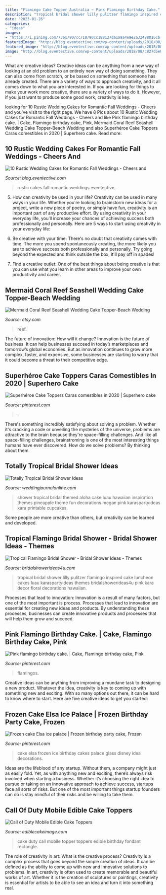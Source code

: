 ```yaml
---
title: "Flamingo Cake Topper Australia ~ Pink Flamingo Birthday Cake."
description: "Tropical bridal shower lilly pulitzer flamingo inspired cake luncheon cakes luau karaspartyideas themes bridalshowerideas4u pink kara decor floral decorations hawaiian"
date: "2023-01-26"
categories:
- "ideas"
images:
- "https://i.pinimg.com/736x/90/cc/18/90cc189137da1a9a4e9e2a32488816cb--cake-elsa-elsa-cake-ideas.jpg"
featuredImage: "http://blog.eventective.com/wp-content/uploads/2018/08/c827d5e031e8c484090480ad821604b4.jpg"
featured_image: "http://blog.eventective.com/wp-content/uploads/2018/08/c827d5e031e8c484090480ad821604b4.jpg"
image: "http://blog.eventective.com/wp-content/uploads/2018/08/c827d5e031e8c484090480ad821604b4.jpg"
---
```



What are creative ideas?
Creative ideas can be anything from a new way of looking at an old problem to an entirely new way of doing something. They can also come from scratch, or be based on something that someone has already created. There are a variety of ways to approach creativity, and it all comes down to what you are interested in. If you are looking for things to make your work more creative, there are a variety of ways to do it. However, if you just want to produce some good work, creativity is key.

	

		
looking for 10 Rustic Wedding Cakes for Romantic Fall Weddings - Cheers and you've visit to the right page. We have 8 Pics about 10 Rustic Wedding Cakes for Romantic Fall Weddings - Cheers and like Pink flamingo birthday cake. | Cake, Flamingo birthday cake, Pink, Mermaid Coral Reef Seashell Wedding Cake Topper-Beach Wedding and also Superhéroe Cake Toppers Caras comestibles in 2020 | Superhero cake. Read more:
		
    
## 10 Rustic Wedding Cakes For Romantic Fall Weddings - Cheers And

<img loading=lazy src="http://blog.eventective.com/wp-content/uploads/2018/08/c827d5e031e8c484090480ad821604b4.jpg" onerror="this.onerror=null;this.src='https://tse2.mm.bing.net/th?id=OIP.S--BCpbod_4LXnsZL9Tw3AHaLH&amp;pid=15.1';" alt="10 Rustic Wedding Cakes for Romantic Fall Weddings - Cheers and">

_Source: blog.eventective.com_

>rustic cakes fall romantic weddings eventective. 

	

5. How can creativity be used in your life?
Creativity can be used in many ways in your life. Whether you're looking to brainstorm new ideas for a project, write a new piece of poetry, or simply have fun, creativity is an important part of any productive effort. By using creativity in your everyday life, you'll increase your chances of achieving success both professionally and personally. Here are 5 ways to start using creativity in your everyday life:
1. Be creative with your time: There's no doubt that creativity comes with time. The more you spend spontaneously creating, the more likely you are to achieve success both professionally and personally. Try going beyond the expected and think outside the box; it'll pay off in spades!

2. Find a creative outlet: One of the best things about being creative is that you can use what you learn in other areas to improve your own productivity and career.

    
## Mermaid Coral Reef Seashell Wedding Cake Topper-Beach Wedding

<img loading=lazy src="https://img1.etsystatic.com/021/0/6729457/il_fullxfull.473656361_msop.jpg" onerror="this.onerror=null;this.src='https://tse3.mm.bing.net/th?id=OIP.f7N3dJ4c_8Fpot36kpdrNQHaHP&amp;pid=15.1';" alt="Mermaid Coral Reef Seashell Wedding Cake Topper-Beach Wedding">

_Source: etsy.com_

>reef. 

	

The future of innovation: How will it change?
Innovation is the future of business. It can help businesses succeed in today’s marketplaces and tomorrow’s global economies. But as innovation continues to grow more complex, faster, and expensive, some businesses are starting to worry that it could become a threat to their competitive edge.

    
## Superhéroe Cake Toppers Caras Comestibles In 2020 | Superhero Cake

<img loading=lazy src="https://i.pinimg.com/736x/41/1e/4d/411e4d865664cb8e88e716bb5dd035ee.jpg" onerror="this.onerror=null;this.src='https://tse2.mm.bing.net/th?id=OIP.x6meb9niKldmdrWAhKaq9QHaJ3&amp;pid=15.1';" alt="Superhéroe Cake Toppers Caras comestibles in 2020 | Superhero cake">

_Source: pinterest.com_

>. 

	

There's something incredibly satisfying about solving a problem. Whether it's cracking a code or unveiling the mysteries of the universe, problems are attractive to the brain because they're space-filling challenges. And like all space-filling challenges, brainstroming is one of the most interesting things humans have ever discovered. How do we solve problems? By thinking about them.

    
## Totally Tropical Bridal Shower Ideas

<img loading=lazy src="http://weddingjournalonline.com/wp-content/uploads/2015/04/meganwelker-beijosbridalshower-66-600x900.jpg" onerror="this.onerror=null;this.src='https://tse3.mm.bing.net/th?id=OIP.-DtLaesirvPKGZol8SApSQHaLH&amp;pid=15.1';" alt="Totally Tropical Bridal Shower Ideas">

_Source: weddingjournalonline.com_

>shower tropical bridal themed aloha cake luau hawaiian inspiration themes pineapple theme fun decorations megan pink karaspartyideas kara printable cupcakes. 

	

Some people are more creative than others, but creativity can be learned and developed.

    
## Tropical Flamingo Bridal Shower - Bridal Shower Ideas - Themes

<img loading=lazy src="https://www.bridalshowerideas4u.com/wp-content/uploads/2016/12/Tropical-Bridal-Shower-Cake.jpg" onerror="this.onerror=null;this.src='https://tse3.mm.bing.net/th?id=OIP._hP4f5lYgtycasqekn_HOwHaLF&amp;pid=15.1';" alt="Tropical Flamingo Bridal Shower - Bridal Shower Ideas - Themes">

_Source: bridalshowerideas4u.com_

>tropical bridal shower lilly pulitzer flamingo inspired cake luncheon cakes luau karaspartyideas themes bridalshowerideas4u pink kara decor floral decorations hawaiian. 

	

Processes that lead to innovation:
Innovation is a result of many factors, but one of the most important is process. Processes that lead to innovation are essential for creating new ideas and products. By understanding these processes, businesses can create innovative products and processes that will help them grow and succeed.

    
## Pink Flamingo Birthday Cake. | Cake, Flamingo Birthday Cake, Pink

<img loading=lazy src="https://i.pinimg.com/originals/e6/22/7b/e6227b73779c1e741bf88011cee9ece6.jpg" onerror="this.onerror=null;this.src='https://tse2.mm.bing.net/th?id=OIP.URO9kDSKiBADlJvG5aCSzwHaJ4&amp;pid=15.1';" alt="Pink flamingo birthday cake. | Cake, Flamingo birthday cake, Pink">

_Source: pinterest.com_

>flamingos. 

	

Creative ideas can be anything from improving a mundane task to designing a new product. Whatever the idea, creativity is key to coming up with something new and exciting. With so many options out there, it can be hard to know where to start. Here are five creative ideas to get you started:

    
## Frozen Cake Elsa Ice Palace | Frozen Birthday Party Cake, Frozen

<img loading=lazy src="https://i.pinimg.com/736x/90/cc/18/90cc189137da1a9a4e9e2a32488816cb--cake-elsa-elsa-cake-ideas.jpg" onerror="this.onerror=null;this.src='https://tse2.mm.bing.net/th?id=OIP.Pqt4QrqzbdjuOGMMX7p14wHaJ3&amp;pid=15.1';" alt="Frozen cake Elsa ice palace | Frozen birthday party cake, Frozen">

_Source: pinterest.com_

>cake elsa frozen ice birthday cakes palace glass disney idea decorations. 

	

Ideas are the lifeblood of any startup. Without them, a company might just as easily fold. Yet, as with anything new and exciting, there’s always risk involved when starting a business. Whether it’s choosing the right idea to pursue or taking on an innovative approach to achieve success, startups face all sorts of risks. But one of the most important things startup founders can do is stay mindful of their risks and be willing to take them.

    
## Call Of Duty Mobile Edible Cake Toppers

<img loading=lazy src="https://www.ediblecakeimage.com/pub/media/catalog/product/cache/6d861deb177c5e7f65f58e45e2b34386/c/a/call_of_duty_mobile_cake_topper.jpg" onerror="this.onerror=null;this.src='https://tse1.mm.bing.net/th?id=OIP.6-dfX3X6B1pdFBe2CGKo7wHaJd&amp;pid=15.1';" alt="Call of Duty Mobile Edible Cake Toppers">

_Source: ediblecakeimage.com_

>cake duty call mobile topper toppers edible birthday fondant rectangle. 

	

The role of creativity in art: What is the creative process?
Creativity is a complex process that goes beyond the simple creation of ideas. It can be defined as the ability to come up with new and innovative solutions to problems. In art, creativity is often used to create memorable and beautiful works of art. Whether it is the creation of sculptures or paintings, creativity is essential for artists to be able to see an idea and turn it into something real.

